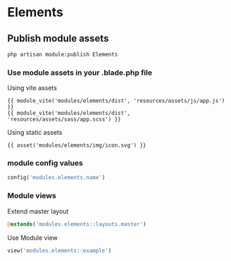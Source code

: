 # Elements

## Publish module assets

```sh
php artisan module:publish Elements
```

### Use module assets in your .blade.php file

Using vite assets

```blade
{{ module_vite('modules/elements/dist', 'resources/assets/js/app.js') }}
{{ module_vite('modules/elements/dist', 'resources/assets/sass/app.scss') }}
```

Using static assets

```blade
{{ asset('modules/elements/img/icon.svg') }}
 ```

### module config values

```php
config('modules.elements.name')
```

### Module views

Extend master layout

```php
@extends('modules.elements::layouts.master')
```

Use Module view

```php
view('modules.elements::example')
```
